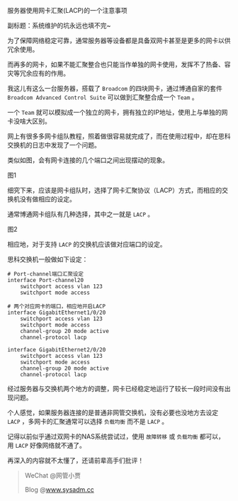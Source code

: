服务器使用网卡汇聚(LACP)的一个注意事项

副标题：系统维护的坑永远也填不完~



为了保障网络稳定可靠，通常服务器等设备都是具备双网卡甚至是更多的网卡以供冗余使用。

而再多的网卡，如果不能汇聚整合也只能当作单独的网卡使用，发挥不了热备、容灾等冗余应有的作用。



我这儿有这么一台服务器，搭载了 `Broadcom` 的四块网卡，通过博通自家的套件 `Broadcom Advanced Control Suite` 可以做到汇聚整合成一个 `Team` 。

一个 `Team` 就可以模拟成一个独立的网卡，拥有独立的IP地址，使用上与单独的网卡没啥大区别。

网上有很多多网卡组队教程，照着做很容易就完成了，而在使用过程中，却在思科交换机的日志中发现了一个问题。

类似如图，会有网卡连接的几个端口之间出现摆动的现象。

图1



细究下来，应该是网卡组队时，选择了网卡汇聚协议（LACP）方式，而相应的交换机没有做相应的设定。

通常博通网卡组队有几种选择，其中之一就是 `LACP` 。

图2



相应地，对于支持 `LACP` 的交换机应该做对应端口的设定。

思科交换机一般做如下设定：

```
# Port-channel端口汇聚设定
interface Port-channel20
    switchport access vlan 123
    switchport mode access

# 两个对应网卡的端口，相应地开启LACP
interface GigabitEthernet1/0/20
    switchport access vlan 123
    switchport mode access
    channel-group 20 mode active
    channel-protocol lacp

interface GigabitEthernet2/0/20
    switchport access vlan 123
    switchport mode access
    channel-group 20 mode active
    channel-protocol lacp
```



经过服务器与交换机两个地方的调整，网卡已经稳定地运行了较长一段时间没有出现问题。

个人感觉，如果服务器连接的是普通非网管交换机，没有必要也没地方去设定 `LACP` ，多网卡的汇聚通常可以选择 `负载均衡` 而不是 `LACP` 。

记得以前似乎通过双网卡的NAS系统尝试过，使用 `故障转移` 或 `负载均衡` 都可以，用 `LACP` 好像网络就不通了。

再深入的内容就不太懂了，还请前辈高手们批评！

> WeChat @网管小贾
>
> Blog @www.sysadm.cc

